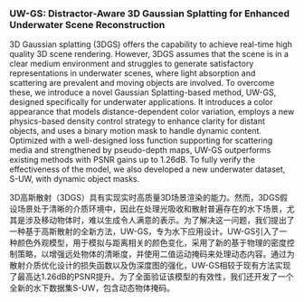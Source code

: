### UW-GS: Distractor-Aware 3D Gaussian Splatting for Enhanced Underwater Scene Reconstruction

3D Gaussian splatting (3DGS) offers the capability to achieve real-time high quality 3D scene rendering. However, 3DGS assumes that the scene is in a clear medium environment and struggles to generate satisfactory representations in underwater scenes, where light absorption and scattering are prevalent and moving objects are involved. To overcome these, we introduce a novel Gaussian Splatting-based method, UW-GS, designed specifically for underwater applications. It introduces a color appearance that models distance-dependent color variation, employs a new physics-based density control strategy to enhance clarity for distant objects, and uses a binary motion mask to handle dynamic content. Optimized with a well-designed loss function supporting for scattering media and strengthened by pseudo-depth maps, UW-GS outperforms existing methods with PSNR gains up to 1.26dB. To fully verify the effectiveness of the model, we also developed a new underwater dataset, S-UW, with dynamic object masks.

3D高斯散射（3DGS）具有实现实时高质量3D场景渲染的能力。然而，3DGS假设场景处于清晰的介质环境中，因此在处理光吸收和散射普遍存在的水下场景，尤其是涉及移动物体时，难以生成令人满意的表示。为了解决这一问题，我们提出了一种基于高斯散射的全新方法，UW-GS，专为水下应用设计。UW-GS引入了一种颜色外观模型，用于模拟与距离相关的颜色变化，采用了新的基于物理的密度控制策略，以增强远处物体的清晰度，并使用二值运动掩码来处理动态内容。通过为散射介质优化设计的损失函数以及伪深度图的强化，UW-GS相较于现有方法实现了最高达1.26dB的PSNR提升。为了全面验证该模型的有效性，我们还开发了一个全新的水下数据集S-UW，包含动态物体掩码。

